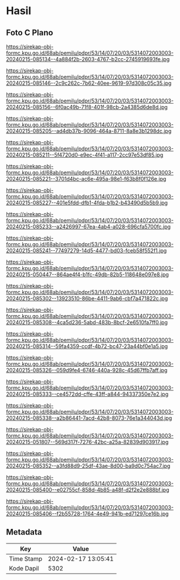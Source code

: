 # Hasil

## Foto C Plano

https://sirekap-obj-formc.kpu.go.id/68ab/pemilu/pdpr/53/14/07/20/03/5314072003003-20240215-085134--4a884f2b-2603-4767-b2cc-2745919693fe.jpg

https://sirekap-obj-formc.kpu.go.id/68ab/pemilu/pdpr/53/14/07/20/03/5314072003003-20240215-085146--2c9c262c-7b62-40ee-9619-97d308c05c35.jpg

https://sirekap-obj-formc.kpu.go.id/68ab/pemilu/pdpr/53/14/07/20/03/5314072003003-20240215-085156--6f0ac49b-71f8-401f-98cb-2a4385d6de8d.jpg

https://sirekap-obj-formc.kpu.go.id/68ab/pemilu/pdpr/53/14/07/20/03/5314072003003-20240215-085205--ad4db37b-9096-464a-8711-8a8e3b1298dc.jpg

https://sirekap-obj-formc.kpu.go.id/68ab/pemilu/pdpr/53/14/07/20/03/5314072003003-20240215-085211--5f4720d0-e9ec-4f41-a117-2cc97e53df85.jpg

https://sirekap-obj-formc.kpu.go.id/68ab/pemilu/pdpr/53/14/07/20/03/5314072003003-20240215-085221--3701d4bc-ac6e-495a-98e1-f63b8f0f126e.jpg

https://sirekap-obj-formc.kpu.go.id/68ab/pemilu/pdpr/53/14/07/20/03/5314072003003-20240215-085227--401e5fdd-dfb1-4fda-b1b2-b43490d5b5b9.jpg

https://sirekap-obj-formc.kpu.go.id/68ab/pemilu/pdpr/53/14/07/20/03/5314072003003-20240215-085233--a2426997-67ea-4ab4-a028-696cfa5700fc.jpg

https://sirekap-obj-formc.kpu.go.id/68ab/pemilu/pdpr/53/14/07/20/03/5314072003003-20240215-085241--77497279-14d5-4477-bd03-fceb58f552f1.jpg

https://sirekap-obj-formc.kpu.go.id/68ab/pemilu/pdpr/53/14/07/20/03/5314072003003-20240215-050447--864ae4f4-b1fc-49db-82b5-118648e097e8.jpg

https://sirekap-obj-formc.kpu.go.id/68ab/pemilu/pdpr/53/14/07/20/03/5314072003003-20240215-085302--13923510-86be-4411-9ab6-cbf7a471822c.jpg

https://sirekap-obj-formc.kpu.go.id/68ab/pemilu/pdpr/53/14/07/20/03/5314072003003-20240215-085308--4ca5d236-5abd-483b-8bcf-2e6510fa7ff0.jpg

https://sirekap-obj-formc.kpu.go.id/68ab/pemilu/pdpr/53/14/07/20/03/5314072003003-20240215-085314--59fa4359-ccdf-4b72-bc47-23a44bf0e1a5.jpg

https://sirekap-obj-formc.kpu.go.id/68ab/pemilu/pdpr/53/14/07/20/03/5314072003003-20240215-085326--059d9fe4-6746-440a-928c-45d67ffb7aff.jpg

https://sirekap-obj-formc.kpu.go.id/68ab/pemilu/pdpr/53/14/07/20/03/5314072003003-20240215-085333--ce4572dd-cffe-43ff-a844-94337350e7e2.jpg

https://sirekap-obj-formc.kpu.go.id/68ab/pemilu/pdpr/53/14/07/20/03/5314072003003-20240215-085338--a2b86441-7acd-42b8-8073-76e1a344043d.jpg

https://sirekap-obj-formc.kpu.go.id/68ab/pemilu/pdpr/53/14/07/20/03/5314072003003-20240215-051807--569d317f-7276-42bc-a25a-82839d903917.jpg

https://sirekap-obj-formc.kpu.go.id/68ab/pemilu/pdpr/53/14/07/20/03/5314072003003-20240215-085352--a3fd88d9-25df-43ae-8d00-ba9d0c754ac7.jpg

https://sirekap-obj-formc.kpu.go.id/68ab/pemilu/pdpr/53/14/07/20/03/5314072003003-20240215-085400--e02755cf-858d-4b85-a48f-d2f2e2e888bf.jpg

https://sirekap-obj-formc.kpu.go.id/68ab/pemilu/pdpr/53/14/07/20/03/5314072003003-20240215-085406--f2b55728-1764-4e49-941b-ed71297ce16b.jpg


## Metadata

| Key        | Value               |
| ---------- | ------------------- |
| Time Stamp | 2024-02-17 13:05:41 |
| Kode Dapil | 5302                |



